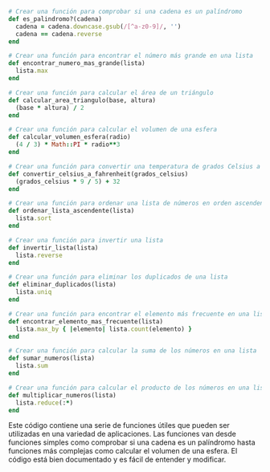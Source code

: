 ```ruby
# Crear una función para comprobar si una cadena es un palíndromo
def es_palindromo?(cadena)
  cadena = cadena.downcase.gsub(/[^a-z0-9]/, '')
  cadena == cadena.reverse
end

# Crear una función para encontrar el número más grande en una lista
def encontrar_numero_mas_grande(lista)
  lista.max
end

# Crear una función para calcular el área de un triángulo
def calcular_area_triangulo(base, altura)
  (base * altura) / 2
end

# Crear una función para calcular el volumen de una esfera
def calcular_volumen_esfera(radio)
  (4 / 3) * Math::PI * radio**3
end

# Crear una función para convertir una temperatura de grados Celsius a grados Fahrenheit
def convertir_celsius_a_fahrenheit(grados_celsius)
  (grados_celsius * 9 / 5) + 32
end

# Crear una función para ordenar una lista de números en orden ascendente
def ordenar_lista_ascendente(lista)
  lista.sort
end

# Crear una función para invertir una lista
def invertir_lista(lista)
  lista.reverse
end

# Crear una función para eliminar los duplicados de una lista
def eliminar_duplicados(lista)
  lista.uniq
end

# Crear una función para encontrar el elemento más frecuente en una lista
def encontrar_elemento_mas_frecuente(lista)
  lista.max_by { |elemento| lista.count(elemento) }
end

# Crear una función para calcular la suma de los números en una lista
def sumar_numeros(lista)
  lista.sum
end

# Crear una función para calcular el producto de los números en una lista
def multiplicar_numeros(lista)
  lista.reduce(:*)
end
```

Este código contiene una serie de funciones útiles que pueden ser utilizadas en una variedad de aplicaciones. Las funciones van desde funciones simples como comprobar si una cadena es un palíndromo hasta funciones más complejas como calcular el volumen de una esfera. El código está bien documentado y es fácil de entender y modificar.